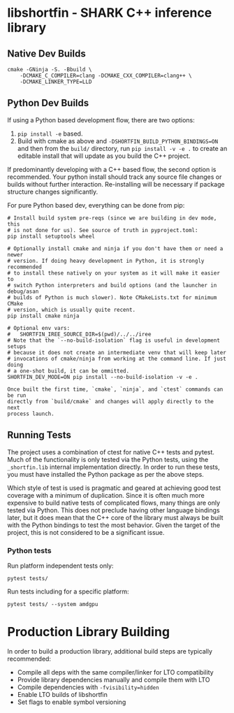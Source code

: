 # libshortfin - SHARK C++ inference library

## Native Dev Builds

```
cmake -GNinja -S. -Bbuild \
    -DCMAKE_C_COMPILER=clang -DCMAKE_CXX_COMPILER=clang++ \
    -DCMAKE_LINKER_TYPE=LLD
```

## Python Dev Builds

If using a Python based development flow, there are two options:

1. `pip install -e` based.
2. Build with cmake as above and `-DSHORTFIN_BUILD_PYTHON_BINDINGS=ON` and then
   from the `build/` directory, run `pip install -v -e .` to create an
   editable install that will update as you build the C++ project.

If predominantly developing with a C++ based flow, the second option is
recommended. Your python install should track any source file changes or
builds without further interaction. Re-installing will be necessary if package
structure changes significantly.

For pure Python based dev, everything can be done from pip:

```
# Install build system pre-reqs (since we are building in dev mode, this
# is not done for us). See source of truth in pyproject.toml:
pip install setuptools wheel

# Optionally install cmake and ninja if you don't have them or need a newer
# version. If doing heavy development in Python, it is strongly recommended
# to install these natively on your system as it will make it easier to
# switch Python interpreters and build options (and the launcher in debug/asan
# builds of Python is much slower). Note CMakeLists.txt for minimum CMake
# version, which is usually quite recent.
pip install cmake ninja

# Optional env vars:
#   SHORTFIN_IREE_SOURCE_DIR=$(pwd)/../../iree
# Note that the `--no-build-isolation` flag is useful in development setups
# because it does not create an intermediate venv that will keep later
# invocations of cmake/ninja from working at the command line. If just doing
# a one-shot build, it can be ommitted.
SHORTFIN_DEV_MODE=ON pip install --no-build-isolation -v -e .

Once built the first time, `cmake`, `ninja`, and `ctest` commands can be run
directly from `build/cmake` and changes will apply directly to the next
process launch.
```

## Running Tests

The project uses a combination of ctest for native C++ tests and pytest. Much
of the functionality is only tested via the Python tests, using the
`_shortfin.lib` internal implementation directly. In order to run these tests,
you must have installed the Python package as per the above steps.

Which style of test is used is pragmatic and geared at achieving good test
coverage with a minimum of duplication. Since it is often much more expensive
to build native tests of complicated flows, many things are only tested via
Python. This does not preclude having other language bindings later, but it
does mean that the C++ core of the library must always be built with the
Python bindings to test the most behavior. Given the target of the project,
this is not considered to be a significant issue.

### Python tests

Run platform independent tests only:

```
pytest tests/
```

Run tests including for a specific platform:

```
pytest tests/ --system amdgpu
```

# Production Library Building

In order to build a production library, additional build steps are typically
recommended:

* Compile all deps with the same compiler/linker for LTO compatibility
* Provide library dependencies manually and compile them with LTO
* Compile dependencies with `-fvisibility=hidden`
* Enable LTO builds of libshortfin
* Set flags to enable symbol versioning

